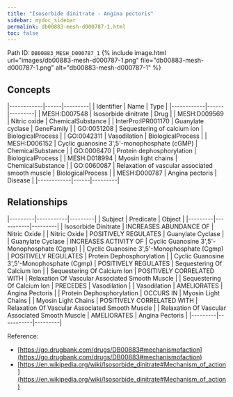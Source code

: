 ```yaml
---
title: "Isosorbide dinitrate - Angina pectoris"
sidebar: mydoc_sidebar
permalink: db00883-mesh-d000787-1.html
toc: false 
---
```



Path ID: `DB00883_MESH_D000787_1`
{% include image.html url="images/db00883-mesh-d000787-1.png" file="db00883-mesh-d000787-1.png" alt="db00883-mesh-d000787-1" %}

## Concepts

|------------|------|---------|
| Identifier | Name | Type    |
|------------|------|---------|
| MESH:D007548 | Isosorbide dinitrate | Drug |
| MESH:D009569 | Nitric oxide | ChemicalSubstance |
| InterPro:IPR001170 | Guanylate cyclase | GeneFamily |
| GO:0051208 | Sequestering of calcium ion | BiologicalProcess |
| GO:0042311 | Vasodilation | BiologicalProcess |
| MESH:D006152 | Cyclic guanosine 3',5'-monophosphate (cGMP) | ChemicalSubstance |
| GO:0006470 | Protein dephosphorylation | BiologicalProcess |
| MESH:D018994 | Myosin light chains | ChemicalSubstance |
| GO:0060087 | Relaxation of vascular associated smooth muscle | BiologicalProcess |
| MESH:D000787 | Angina pectoris | Disease |
|------------|------|---------|

## Relationships

|---------|-----------|---------|
| Subject | Predicate | Object  |
|---------|-----------|---------|
| Isosorbide Dinitrate | INCREASES ABUNDANCE OF | Nitric Oxide |
| Nitric Oxide | POSITIVELY REGULATES | Guanylate Cyclase |
| Guanylate Cyclase | INCREASES ACTIVITY OF | Cyclic Guanosine 3',5'-Monophosphate (Cgmp) |
| Cyclic Guanosine 3',5'-Monophosphate (Cgmp) | POSITIVELY REGULATES | Protein Dephosphorylation |
| Cyclic Guanosine 3',5'-Monophosphate (Cgmp) | POSITIVELY REGULATES | Sequestering Of Calcium Ion |
| Sequestering Of Calcium Ion | POSITIVELY CORRELATED WITH | Relaxation Of Vascular Associated Smooth Muscle |
| Sequestering Of Calcium Ion | PRECEDES | Vasodilation |
| Vasodilation | AMELIORATES | Angina Pectoris |
| Protein Dephosphorylation | OCCURS IN | Myosin Light Chains |
| Myosin Light Chains | POSITIVELY CORRELATED WITH | Relaxation Of Vascular Associated Smooth Muscle |
| Relaxation Of Vascular Associated Smooth Muscle | AMELIORATES | Angina Pectoris |
|---------|-----------|---------|

Reference: 
  - [https://go.drugbank.com/drugs/DB00883#mechanismofaction](https://go.drugbank.com/drugs/DB00883#mechanismofaction)
  - [https://en.wikipedia.org/wiki/Isosorbide_dinitrate#Mechanism_of_action](https://en.wikipedia.org/wiki/Isosorbide_dinitrate#Mechanism_of_action)
